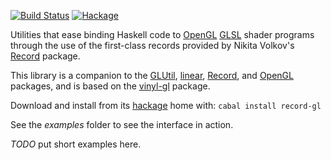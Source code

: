 [![Build Status](https://img.shields.io/travis/rabipelais/record-gl.svg?style=flat-square)](https://travis-ci.org/rabipelais/record-gl)  [![Hackage](https://img.shields.io/hackage/v/record-gl.svg?style=flat-square)](https://hackage.haskell.org/package/record-gl)

Utilities that ease binding Haskell code to
[OpenGL](http://www.opengl.org)
[GLSL](http://www.opengl.org/documentation/glsl/) shader programs
through the use of the first-class records provided by Nikita Volkov's
[Record](http://hackage.haskell.org/package/record) package.

This library is a companion to the
[GLUtil](http://hackage.haskell.org/package/GLUtil),
[linear](http://hackage.haskell.org/package/linear),
[Record](http://hackage.haskell.org/package/record), and
[OpenGL](http://hackage.haskell.org/package/OpenGL) packages, and is based on the
[vinyl-gl](https://hackage.haskell.org/package/vinyl-gl) package.

Download and install from its [hackage](https://hackage.haskell.org/package/record-gl) home with:
`cabal install record-gl`

See the *examples* folder to see the interface in action.

*TODO* put short examples here.
